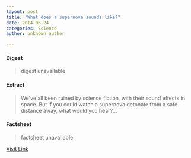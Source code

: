 ```yaml
---
layout: post
title: "What does a supernova sounds like?"
date: 2014-06-24
categories: Science
author: unknown author

---
```



#### Digest
>digest unavailable

#### Extract
>We've all been ruined by science fiction, with their sound effects in space. But if you could watch a supernova detonate from a safe distance away, what would you hear?...

#### Factsheet
>factsheet unavailable

[Visit Link](http://phys.org/news322816507.html)


